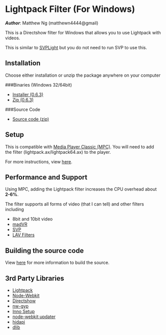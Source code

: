 # Lightpack Filter (For Windows)

**_Author_**: Matthew Ng (matthewn4444@gmail)

This is a Directshow filter for Windows that allows you to use Lightpack with 
videos. 

This is similar to [SVPLight](http://www.svp-team.com/wiki/SVPlight) 
but you do not need to run SVP to use this.

## Installation

Choose either installation or unzip the package anywhere on your computer

###Binaries (Windows 32/64bit)

- [Installer (0.6.3)](https://github.com/matthewn4444/Lightpack-Filter-and-API/releases/download/v0.6.3/setup.exe)
- [Zip (0.6.3)](https://github.com/matthewn4444/Lightpack-Filter-and-API/releases/download/v0.6.3/lightpack-filter.zip)

###Source Code
- [Source code (zip)](https://github.com/matthewn4444/Lightpack-Filter-and-API/archive/v0.6.3.zip)

## Setup
This is compatible with [Media Player Classic (MPC)](http://mpc-hc.org/).
You will need to add the filter (lightpack.ax/lightpack64.ax) to the player.

For more instructions, view [here](https://github.com/matthewn4444/Lightpack-Filter-and-API/wiki/Setup-with-Media-Player-Classic).

## Performance and Support
Using MPC, adding the Lightpack filter increases the CPU overhead about **2-6%**.

The filter supports all forms of video (that I can tell) and other filters including

- 8bit and 10bit video
- [madVR](www.madvr.com)
- [SVP](http://www.svp-team.com/)
- [LAV Filters](https://code.google.com/p/lavfilters/)

## Building the source code
View [here](https://github.com/matthewn4444/Lightpack-Filter-and-API/wiki/Building-the-Source) for more information to build the source.

## 3rd Party Libraries
- [Lightpack](http://lightpack.tv)
- [Node-Webkit](https://github.com/rogerwang/node-webkit)
- [Directshow](http://msdn.microsoft.com/en-us/library/windows/desktop/dd375454%28v=vs.85%29.aspx)
- [nw-gyp](https://github.com/rogerwang/nw-gyp)
- [Inno Setup](http://www.jrsoftware.org/isinfo.php)
- [node-webkit updater](https://github.com/edjafarov/node-webkit-updater)
- [hidapi](http://www.signal11.us/oss/hidapi/)
- [dlib](http://dlib.net/)

